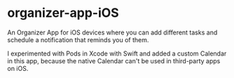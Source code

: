# organizer-app-iOS

An Organizer App for iOS devices where you can add different tasks and schedule a notification that reminds you of them.

I experimented with Pods in Xcode with Swift and added a custom Calendar in this app, because the native Calendar can't be used in third-party apps on iOS.
